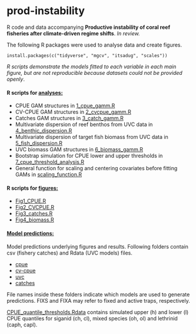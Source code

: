 # prod-instability
R code and data accompanying **Productive instability of coral reef fisheries after climate-driven regime shifts**. *In review.*

The following R packages were used to analyse data and create figures.

```
install.packages(c("tidyverse", "mgcv", "itsadug", "scales"))
```

*R scripts demonstrate the models fitted to each variable in each main figure, but are not reproducible because datasets could not be provided openly*. 

#### R scripts for **[analyses:](https://github.com/jpwrobinson/prod-instability/tree/master/analysis)** 

* CPUE GAM structures in [1_cpue_gamm.R](analysis/1_cpue_gamm.R) 		
* CV-CPUE GAM structures in [2_cvcpue_gamm.R](analysis/2_cvcpue_gamm.R)		
* Catches GAM structures in [3_catch_gamm.R](analysis/3_catch_gamm.R)			
* Multivariate dispersion of reef benthos from UVC data in [4_benthic_dispersion.R](analysis/4_benthic_dispersion.R)		
* Multivariate dispersion of target fish biomass from UVC data in [5_fish_dispersion.R](analysis/5_fish_dispersion.R)
* UVC biomass GAM structures in [6_biomass_gamm.R](analysis/6_biomass_gamm.R)
* Bootstrap simulation for CPUE lower and upper thresholds in [7_cpue_threshold_analysis.R](analysis/7_cpue_threshold_analysis.R)
* General function for scaling and centering covariates before fitting GAMs in [scaling_function.R](analysis/scaling_function.R)

#### R scripts for **[figures:](https://github.com/jpwrobinson/prod-instability/tree/master/figures)**

* [Fig1_CPUE.R](figures/Fig1_CPUE.R)
* [Fig2_CVCPUE.R](figures/Fig2_CVCPUE.R)
* [Fig3_catches.R](figures/Fig3_catches.R)
* [Fig4_biomass.R](figures/Fig4_biomass.R)

#### **[Model predictions:](https://github.com/jpwrobinson/prod-instability/tree/master/model-predictions)**

Model predictions underlying figures and results. Following folders contain csv (fishery catches) and Rdata (UVC models) files. 

* [cpue](model-predictions/cpue)
* [cv-cpue](model-predictions/cv-cpue)
* [uvc](model-predictions/uvc)
* [catches](model-predictions/catches)

File names inside these folders indicate which models are used to generate predictions. FIXS and FIXA may refer to fixed and active traps, respectively. 

[CPUE_quantile_thresholds.Rdata](model-predictions/cpue/CPUE_quantile_thresholds.Rdata) contains simulated upper (h) and lower (l) CPUE quantiles for siganid (ch, cl), mixed species (oh, ol) and lethrinid (caph, capl).
